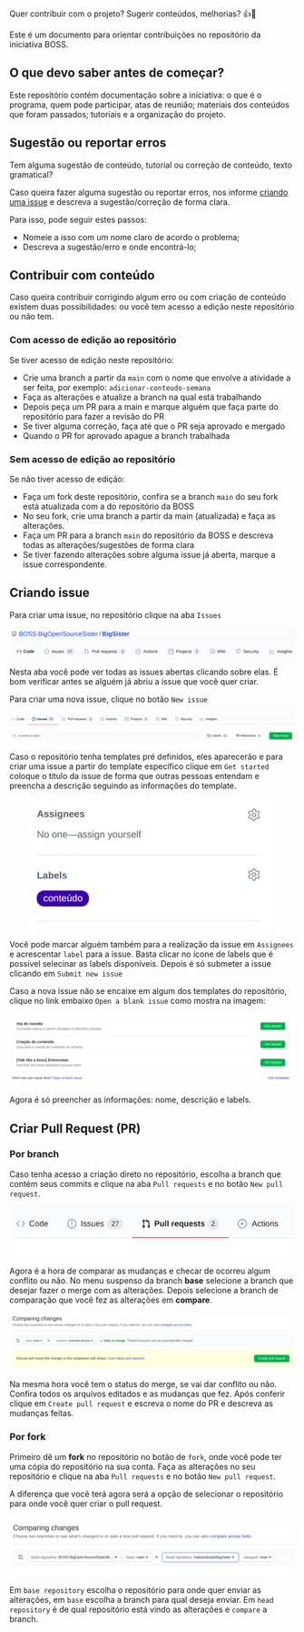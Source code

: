 Quer contribuir com o projeto? Sugerir conteúdos, melhorias? :+1::tada: 

Este é um documento para orientar contribuições no repositório da iniciativa BOSS. 

## O que devo saber antes de começar?
Este repositório contém documentação sobre a iniciativa: o que é o programa, quem pode participar, atas de reunião; materiais dos conteúdos que foram passados; tutoriais e a organização do projeto. 


## Sugestão ou reportar erros
Tem alguma sugestão de conteúdo, tutorial ou correção de conteúdo, texto gramatical?

Caso queira fazer alguma sugestão ou reportar erros, nos informe [criando uma issue](https://github.com/BOSS-BigOpenSourceSister/BigSister/blob/conteudo-semana/CONTRIBUTING.md#criando-issue) e descreva a sugestão/correção de forma clara.

Para isso, pode seguir estes passos:
- Nomeie a isso com um nome claro de acordo o problema;
- Descreva a sugestão/erro e onde encontrá-lo;


## Contribuir com conteúdo

Caso queira contribuir corrigindo algum erro ou com criação de conteúdo existem duas possibilidades: ou você tem acesso a edição neste repositório ou não tem.


### Com acesso de edição ao repositório

Se tiver acesso de edição neste repositório:
- Crie uma branch a partir da `main` com o nome que envolve a atividade a ser feita, por exemplo: `adicionar-conteudo-semana` 
- Faça as alterações e atualize a branch na qual está trabalhando
- Depois peça um PR para a main e marque alguém que faça parte do repositório para fazer a revisão do PR
- Se tiver alguma correção, faça até que o PR seja aprovado e mergado
- Quando o PR for aprovado apague a branch trabalhada

### Sem acesso de edição ao repositório
Se não tiver acesso de edição:
- Faça um fork deste repositório, confira se a branch `main` do seu fork está atualizada com a do repositório da BOSS
- No seu fork, crie uma branch a partir da main (atualizada) e faça as alterações. 
- Faça um PR para a branch `main` do repositório da BOSS e descreva todas as alterações/sugestões de forma clara
- Se tiver fazendo alterações sobre alguma issue já aberta, marque a issue correspondente.

## Criando issue

Para criar uma issue, no repositório clique na aba `Issues` 

<a align="center">

![Aba Issues](docs/imagens/criar-issue-1.png) 

</a>

Nesta aba você pode ver todas as issues abertas clicando sobre elas. É bom verificar antes se alguém já abriu a issue que você quer criar.

Para criar uma nova issue, clique no botão `New issue`

<a align="center">

![New Issue](docs/imagens/criar-issue-2.png) 

</a>

Caso o repositório tenha templates pré definidos, eles aparecerão e para criar uma issue a partir do template específico clique em `Get started` coloque o título da issue de forma que outras pessoas entendam e preencha a descrição seguindo as informações do template. 


<a align="center">

![Assignees e Labels](docs/imagens/criar-issue-4.png) 

</a>

Você pode marcar alguém também para a realização da issue em `Assignees` e acrescentar `label` para a issue. Basta clicar no ícone de labels que é possível selecinar as labels disponíveis. Depois é só submeter a issue clicando em `Submit new issue`

Caso a nova issue não se encaixe em algum dos templates do repositório, clique no link embaixo `Open a blank issue` como mostra na imagem:

<a align="center">

![New open blank issue](docs/imagens/criar-issue-3.png) 

</a>

Agora é só preencher as informações: nome, descrição e labels.

## Criar Pull Request (PR)

### Por branch
Caso tenha acesso a criação direto no repositório, escolha a branch que contém seus commits e clique na aba `Pull requests` e no botão `New pull request`.

<a align="center">

![New open blank issue](docs/imagens/criar-pr-1.png) 

</a>

Agora é a hora de comparar as mudanças e checar de ocorreu algum conflito ou não. No menu suspenso da branch **base** selecione a branch que desejar fazer o merge com as alterações. Depois selecione a branch de comparação que você fez as alterações em **compare**.  

<a align="center">

![New open blank issue](docs/imagens/criar-pr-2.png) 

</a>

Na mesma hora você tem o status do merge, se vai dar conflito ou não. Confira todos os arquivos editados e as mudanças que fez. Após conferir clique em `Create pull request` e escreva o nome do PR e descreva as mudanças feitas.

### Por fork
Primeiro dê um **fork** no repositório no botão de `fork`, onde você pode ter uma cópia do repositório na sua conta. Faça as alterações no seu repositório e clique na aba `Pull requests` e no botão `New pull request`.

A diferença que você terá agora será a opção de selecionar o repositório para onde você quer criar o pull request.

<a align="center">

![New open blank issue](docs/imagens/criar-pr-3.png) 

</a>

Em `base repository` escolha o repositório para onde quer enviar as alterações, em `base` escolha a branch para qual deseja enviar. Em `head repository` é de qual repositório está vindo as alterações e `compare` a branch. 
